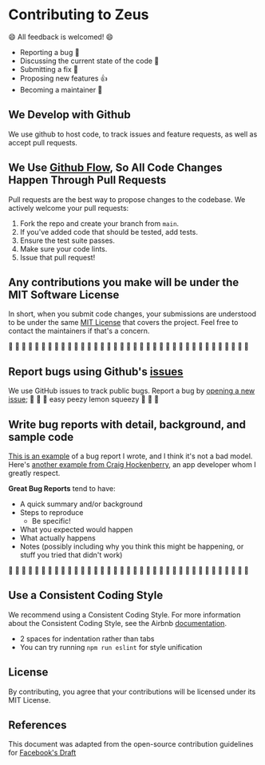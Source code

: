 # Contributing to Zeus

😄 All feedback is welcomed! 😄

- Reporting a bug 🐛
- Discussing the current state of the code 🎤
- Submitting a fix 🔧
- Proposing new features 👍
- Becoming a maintainer :toolbox:

## We Develop with Github

We use github to host code, to track issues and feature requests, as well as accept pull requests.

## We Use [Github Flow](https://guides.github.com/introduction/flow/index.html), So All Code Changes Happen Through Pull Requests

Pull requests are the best way to propose changes to the codebase. We actively welcome your pull requests:

1. Fork the repo and create your branch from `main`.
2. If you've added code that should be tested, add tests.
3. Ensure the test suite passes.
4. Make sure your code lints.
5. Issue that pull request!

## Any contributions you make will be under the MIT Software License

In short, when you submit code changes, your submissions are understood to be under the same [MIT License](http://choosealicense.com/licenses/mit/) that covers the project. Feel free to contact the maintainers if that's a concern.

🐛 🐛 🐛 🐛 🐛 🐛 🐛 🐛 🐛 🐛 🐛 🐛 🐛 🐛 🐛 🐛 🐛 🐛 🐛 🐛 🐛 🐛 🐛 🐛 🐛 🐛 🐛 🐛 🐛 🐛 🐛 🐛 🐛 🐛 🐛 🐛 🐛 

## Report bugs using Github's [issues](https://github.com/briandk/transcriptase-atom/issues)


We use GitHub issues to track public bugs. Report a bug by [opening a new
issue]();  🍋 🍋 🍋 easy peezy lemon squeezy 🍋 🍋 🍋

## Write bug reports with detail, background, and sample code

[This is an example](http://stackoverflow.com/q/12488905/180626) of a bug report I wrote, and I think it's not a bad model. Here's [another example from Craig Hockenberry](http://www.openradar.me/11905408), an app developer whom I greatly respect.

**Great Bug Reports** tend to have:

- A quick summary and/or background
- Steps to reproduce
  - Be specific!
- What you expected would happen
- What actually happens
- Notes (possibly including why you think this might be happening, or stuff you
  tried that didn't work)

🐛 🐛 🐛 🐛 🐛 🐛 🐛 🐛 🐛 🐛 🐛 🐛 🐛 🐛 🐛 🐛 🐛 🐛 🐛 🐛 🐛 🐛 🐛 🐛 🐛 🐛 🐛 🐛 🐛 🐛 🐛 🐛 🐛 🐛 🐛 🐛 🐛 
## Use a Consistent Coding Style
We recommend using a Consistent Coding Style. For more information about the
Consistent Coding Style, see the Airbnb [documentation](https://airbnb.io/javascript/react/).

- 2 spaces for indentation rather than tabs
- You can try running `npm run eslint` for style unification

## License

By contributing, you agree that your contributions will be licensed under its MIT License.

## References

This document was adapted from the open-source contribution guidelines for [Facebook's Draft](https://github.com/facebook/draft-js/blob/a9316a723f9e918afde44dea68b5f9f39b7d9b00/CONTRIBUTING.md)
